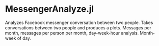 # MessengerAnalyze.jl
Analyzes Facebook messenger conversation between two people.
Takes conversations between two people and produces a plots. Messages per month, messages per person per month, day-week-hour analysis. Month-week of day.

